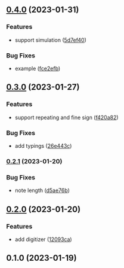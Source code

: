 

## [0.4.0](https://github.com/CyanSalt/croon/compare/v0.3.0...v0.4.0) (2023-01-31)


### Features

* support simulation ([5d7ef40](https://github.com/CyanSalt/croon/commit/5d7ef40a065d57ca60f99a72813c4c49e2e0514d))


### Bug Fixes

* example ([fce2efb](https://github.com/CyanSalt/croon/commit/fce2efb29d69dee62bcd99980f4e97a89cae0bbd))

## [0.3.0](https://github.com/CyanSalt/croon/compare/v0.2.1...v0.3.0) (2023-01-27)


### Features

* support repeating and fine sign ([f420a82](https://github.com/CyanSalt/croon/commit/f420a8212c2012c5d4203071a02bff74884cc249))


### Bug Fixes

* add typings ([26e443c](https://github.com/CyanSalt/croon/commit/26e443c2932e1b8baceb864d6ac12ccb5c640b7c))

### [0.2.1](https://github.com/CyanSalt/croon/compare/v0.2.0...v0.2.1) (2023-01-20)


### Bug Fixes

* note length ([d5ae76b](https://github.com/CyanSalt/croon/commit/d5ae76b3a8c097c053dacb9e3c6760e7d729448e))

## [0.2.0](https://github.com/CyanSalt/croon/compare/v0.1.0...v0.2.0) (2023-01-20)


### Features

* add digitizer ([12093ca](https://github.com/CyanSalt/croon/commit/12093ca8df94f1649352429c0d0d54421e0be43a))

## 0.1.0 (2023-01-19)